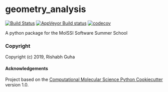 geometry_analysis
==============================
[//]: # (Badges)
[![Build Status](https://travis-ci.org/rdguha95/testing_learn.svg?branch=master)](https://travis-ci.org/rdguha95/testing_learn)
[![AppVeyor Build status](https://ci.appveyor.com/api/projects/status/REPLACE_WITH_APPVEYOR_LINK/branch/master?svg=true)](https://ci.appveyor.com/project/REPLACE_WITH_OWNER_ACCOUNT/geometry_analysis/branch/master)
[![codecov](https://codecov.io/gh/REPLACE_WITH_OWNER_ACCOUNT/geometry_analysis/branch/master/graph/badge.svg)](https://codecov.io/gh/REPLACE_WITH_OWNER_ACCOUNT/geometry_analysis/branch/master)

A python package for the MolSSI Software Summer School

### Copyright

Copyright (c) 2019, Rishabh Guha


#### Acknowledgements
 
Project based on the 
[Computational Molecular Science Python Cookiecutter](https://github.com/molssi/cookiecutter-cms) version 1.0.
